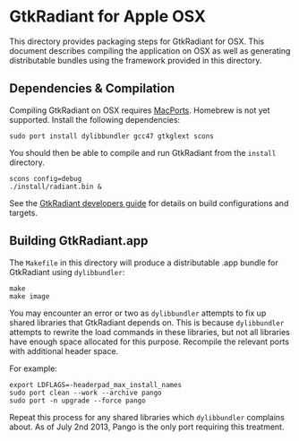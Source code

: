 GtkRadiant for Apple OSX
====
This directory provides packaging steps for GtkRadiant for OSX. This document describes compiling the application on OSX as well as generating distributable bundles using the framework provided in this directory.

Dependencies & Compilation
----
Compiling GtkRadiant on OSX requires [MacPorts](http://macports.org). Homebrew is not yet supported. Install the following dependencies:

    sudo port install dylibbundler gcc47 gtkglext scons

You should then be able to compile and run GtkRadiant from the `install` directory.

    scons config=debug
    ./install/radiant.bin &

See the [GtkRadiant developers guide]() for details on build configurations and targets.
    
Building GtkRadiant.app
----
The `Makefile` in this directory will produce a distributable .app bundle for GtkRadiant using `dylibbundler`:

    make
    make image

You may encounter an error or two as `dylibbundler` attempts to fix up shared libraries that GtkRadiant depends on. This is because `dylibbundler` attempts to rewrite the load commands in these libraries, but not all libraries have enough space allocated for this purpose. Recompile the relevant ports with additional header space.

For example:

    export LDFLAGS=-headerpad_max_install_names
    sudo port clean --work --archive pango 
    sudo port -n upgrade --force pango

Repeat this process for any shared libraries which `dylibbundler` complains about. As of July 2nd 2013, Pango is the only port requiring this treatment.
